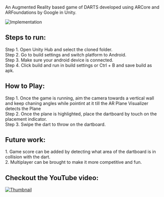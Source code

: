 An Augmented Reality based game of DARTS developed using ARCore and ARFoundations by Google in Unity.

![Implementation](https://user-images.githubusercontent.com/47019139/208221897-4b0502dc-2ccd-414f-a901-20ae8805e8b1.PNG)

<h2> Steps to run: </h2>

Step 1. Open Unity Hub and select the cloned folder. <br>
Step 2. Go to build settings and switch platform to Android. <br>
Step 3. Make sure your android device is connected. <br>
Step 4. Click build and run in build settings or Ctrl + B and save build as apk. <br>

<h2> How to Play: </h2>
Step 1. Once the game is running, aim the camera towards a vertical wall and keep chaning angles while pointint at it till the AR Plane Visualizer detects the Plane <br>
Step 2. Once the plane is highlighted, place the dartboard by touch on the placement indicator. <br>
Step 3. Swipe the dart to throw on the dartboard. <br>

<h2> Future work: </h2>
1. Game score can be added by detecting what area of the dartboard is in collision with the dart. <br>
2. Multiplayer can be brought to make it more competitive and fun. <br>

<h2> Checkout the YouTube video: </h2>

[![Thumbnail](https://user-images.githubusercontent.com/47019139/208224433-5e4ca835-766e-4e56-a27c-a87fe6f65cb5.PNG)](https://youtu.be/bfUiHO_sAFQ)
